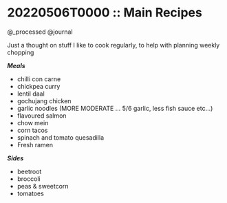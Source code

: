 # 20220506T0000 :: Main Recipes

@_processed @journal

Just a thought on stuff I like to cook regularly, to help with planning weekly
chopping

***Meals***

-   chilli con carne
-   chickpea curry
-   lentil daal
-   gochujang chicken
-   garlic noodles (MORE MODERATE ... 5/6 garlic, less fish sauce etc...)
-   flavoured salmon
-   chow mein
-   corn tacos
-   spinach and tomato quesadilla
-   Fresh ramen

***Sides***

-   beetroot
-   broccoli
-   peas & sweetcorn
-   tomatoes
